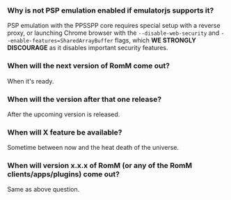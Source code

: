 ### Why is not PSP emulation enabled if emulatorjs supports it?

PSP emulation with the PPSSPP core requires special setup with a reverse proxy, or launching Chrome browser with the ``--disable-web-security`` and ``--enable-features=SharedArrayBuffer`` flags, which **WE STRONGLY DISCOURAGE** as it disables important security features.

### When will the next version of RomM come out?

When it's ready.

### When will the version after that one release?

After the upcoming version is released.

### When will X feature be available?

Sometime between now and the heat death of the universe.

### When will version x.x.x of RomM (or any of the RomM clients/apps/plugins) come out?

Same as above question.

